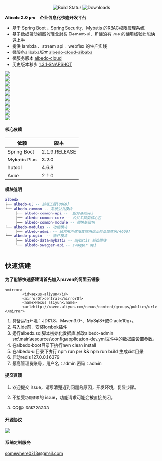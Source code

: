  <p align="center">
  <img src="https://img.shields.io/badge/Avue-2.0.6-green.svg" alt="Build Status">
   <img src="https://img.shields.io/badge/Spring%20Boot-2.1.9.RELEASE-blue.svg" alt="Downloads">
 </p>  
 
**Albedo 2.0 pro - 企业信息化快速开发平台**   
- 基于 Spring Boot 、Spring Security、Mybatis 的RBAC权限管理系统  
- 基于数据驱动视图的理念封装 Element-ui，即使没有 vue 的使用经验也能快速上手  
- 提供 lambda 、stream api 、webflux 的生产实践   
- 微服务alibaba版本 <a href="https://github.com/somowhere/albedo-cloud-alibaba">albedo-cloud-alibaba</a>  
- 微服务版本 <a href="https://github.com/somowhere/albedo-cloud">albedo-cloud</a>  
- 历史版本移步 <a href="https://github.com/somowhere/albedo-boot-1v">1.3.1-SNAPSHOT</a>   

   
![](https://raw.githubusercontent.com/somowhere/albedo-source/master/albedo/Snipaste_2019-08-08_16-46-21.png)   
![](https://raw.githubusercontent.com/somowhere/albedo-source/master/albedo/Snipaste_2019-08-08_17-02-41.png)   
![](https://raw.githubusercontent.com/somowhere/albedo-source/master/albedo/Snipaste_2019-08-08_17-02-58.png)   
![](https://raw.githubusercontent.com/somowhere/albedo-source/master/albedo/Snipaste_2019-08-08_17-03-08.png)   
![](https://raw.githubusercontent.com/somowhere/albedo-source/master/albedo/Snipaste_2019-08-08_17-03-33.png)   
![](https://raw.githubusercontent.com/somowhere/albedo-source/master/albedo/Snipaste_2019-08-08_17-03-48.png)   
![](https://raw.githubusercontent.com/somowhere/albedo-source/master/albedo/Snipaste_2019-08-08_17-04-13.png)   
![](https://raw.githubusercontent.com/somowhere/albedo-source/master/albedo/Snipaste_2019-08-08_17-04-44.png)   
![](https://raw.githubusercontent.com/somowhere/albedo-source/master/albedo/Snipaste_2019-08-08_17-06-21.png)   
![](https://raw.githubusercontent.com/somowhere/albedo-source/master/albedo/Snipaste_2019-08-08_17-06-37.png)   

#### 核心依赖 


依赖 | 版本
---|---
Spring Boot |  2.1.9.RELEASE  
Mybatis Plus | 3.2.0
hutool | 4.6.8
Avue | 2.1.0
   


#### 模块说明
```lua
albedo
├── albedo-ui -- 前端工程[8080]
└── albedo-common -- 系统公共模块 
     ├── albedo-common-api --  服务基础api
     ├── albedo-common-core -- 公共工具类核心包
     ├── albedo-common-module -- 模块基础包
└── albedo-modules -- 功能模块
     ├── albedo-admin -- 通用用户权限管理系统业务处理模块[4000]
└── albedo-plugin  -- 插件模块 
     ├── albedo-data-mybatis -- mybatis 基础模块
     └── albedo-swagger-api -- swagger api
	 
```

## 快速搭建

#### 为了能够快速搭建请首先加入maven的阿里云镜像
```
<mirror>
        <id>nexus-aliyun</id>
        <mirrorOf>central</mirrorOf>
        <name>Nexus aliyun</name>
        <url>http://maven.aliyun.com/nexus/content/groups/public</url>
</mirror>
```

1. 具备运行环境：JDK1.8、Maven3.0+、MySql8+或Oracle10g+。
2. 导入ide前，安装lombok插件
3. 运行albedo.sql脚本初始化数据库,修改albedo-admin src\main\resources\config\application-dev.yml文件中的数据库设置参数。
4. 在albedo-boot目录下执行mvn clean install 
5. 在albedo-ui目录下执行 npm run pre && npm run build 生成dist目录
6. 启动redis 127.0.0.1 6379 
7. 最高管理员账号，用户名：admin 密码：admin 

#### 提交反馈

1. 欢迎提交 issue，请写清楚遇到问题的原因，开发环境，复显步骤。

2. 不接受`功能请求`的 issue，功能请求可能会被直接关闭。  

3. QQ群: 685728393 

#### 开源协议


![](https://images.gitee.com/uploads/images/2019/0330/065147_e07bc645_410595.png)


#### 系统定制服务

<a href="mailto:somewhere0813@gmail.com">somewhere0813@gmail.com</a>    

